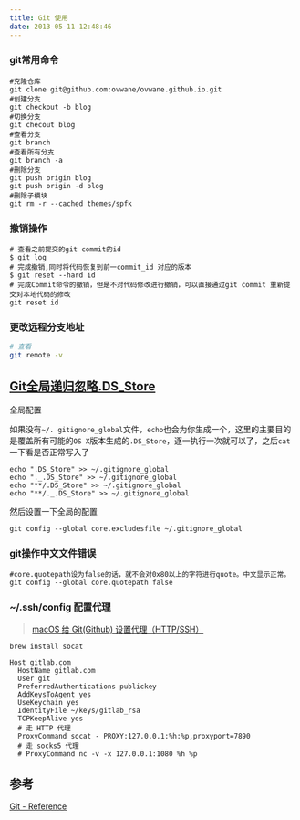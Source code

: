 ```yaml
---
title: Git 使用
date: 2013-05-11 12:48:46
---
```




### git常用命令

```shell
#克隆仓库
git clone git@github.com:ovwane/ovwane.github.io.git
#创建分支
git checkout -b blog
#切换分支
git checout blog
#查看分支
git branch
#查看所有分支
git branch -a
#删除分支
git push origin blog
git push origin -d blog
#删除子模块
git rm -r --cached themes/spfk
```



### 撤销操作

```shell
# 查看之前提交的git commit的id 
$ git log 
# 完成撤销,同时将代码恢复到前一commit_id 对应的版本 
$ git reset --hard id
# 完成Commit命令的撤销，但是不对代码修改进行撤销，可以直接通过git commit 重新提交对本地代码的修改
git reset id
```



### 更改远程分支地址

```bash
# 查看
git remote -v
```



## [Git全局递归忽略.DS_Store](http://chen-tao.github.io/2017/09/24/Git%E5%85%A8%E5%B1%80%E9%80%92%E5%BD%92%E5%BF%BD%E7%95%A5-DS-Store/)

全局配置

如果没有`~/. gitignore_global`文件，`echo`也会为你生成一个，这里的主要目的是覆盖所有可能的`OS X`版本生成的`.DS_Store`，逐一执行一次就可以了，之后`cat`一下看是否正常写入了

```shell
echo ".DS_Store" >> ~/.gitignore_global
echo "._.DS_Store" >> ~/.gitignore_global
echo "**/.DS_Store" >> ~/.gitignore_global
echo "**/._.DS_Store" >> ~/.gitignore_global
```

然后设置一下全局的配置

```shell
git config --global core.excludesfile ~/.gitignore_global
```


### git操作中文文件错误

```shell
#core.quotepath设为false的话，就不会对0x80以上的字符进行quote。中文显示正常。
git config --global core.quotepath false
```



### ~/.ssh/config 配置代理

>  [macOS 给 Git(Github) 设置代理（HTTP/SSH）](https://gist.github.com/chuyik/02d0d37a49edc162546441092efae6a1) 

```
brew install socat
```

```
Host gitlab.com
  HostName gitlab.com
  User git
  PreferredAuthentications publickey
  AddKeysToAgent yes
  UseKeychain yes
  IdentityFile ~/keys/gitlab_rsa
  TCPKeepAlive yes
  # 走 HTTP 代理
  ProxyCommand socat - PROXY:127.0.0.1:%h:%p,proxyport=7890
  # 走 socks5 代理
  # ProxyCommand nc -v -x 127.0.0.1:1080 %h %p
```



## 参考

 [Git - Reference](https://git-scm.com/docs) 
